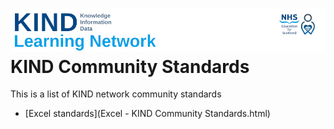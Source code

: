 # ![](src/images/KLN_banner_v05_125.png) KIND Community Standards

This is a list of KIND network community standards

+ [Excel standards](Excel - KIND Community Standards.html)